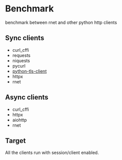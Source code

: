 Benchmark
======

benchmark between rnet and other python http clients

Sync clients
------

- curl_cffi
- requests
- niquests
- pycurl
- [python-tls-client](https://github.com/FlorianREGAZ/Python-Tls-Client.git)
- httpx
- rnet

Async clients
------

- curl_cffi
- httpx
- aiohttp
- rnet

Target
------


All the clients run with session/client enabled.